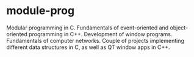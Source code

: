 # module-prog
Modular programming in C. Fundamentals of event-oriented and object-oriented programming in C++. Development of window programs. Fundamentals of computer networks.
Couple of projects implementing different data structures in C, as well as QT window apps in C++.
